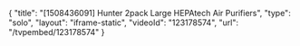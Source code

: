 {
    "title": "[1508436091] Hunter 2pack Large HEPAtech Air Purifiers",
    "type": "solo",
    "layout": "iframe-static",
    "videoId": "123178574",
    "url": "\/tvpembed\/123178574"
}